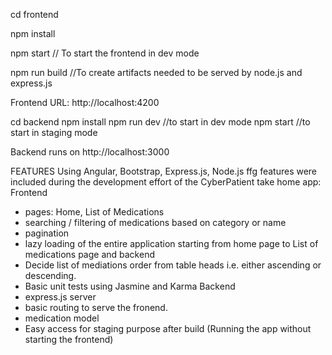 cd frontend

npm install

npm start  // To start the frontend in dev mode

npm run build  //To create artifacts needed to be served by node.js and express.js

Frontend URL: http://localhost:4200

cd backend
npm install
npm run dev   //to start in dev mode
npm start    //to start in staging mode

Backend runs on http://localhost:3000


FEATURES
Using Angular, Bootstrap, Express.js, Node.js ffg features were included during the development effort of the CyberPatient take home app:
Frontend
- pages: Home, List of Medications
- searching / filtering of medications based on category or name
- pagination
- lazy loading of the entire application starting from home page to List of medications page
  and backend
- Decide list of mediations order from table heads i.e. either ascending or descending.
- Basic unit tests using Jasmine and Karma
Backend
- express.js server
- basic routing to serve the fronend.
- medication model
- Easy access for staging purpose after build (Running the app without starting the frontend)

